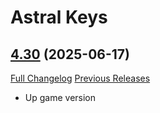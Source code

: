 # Astral Keys

## [4.30](https://github.com/astralguild/AstralKeys/tree/4.30) (2025-06-17)
[Full Changelog](https://github.com/astralguild/AstralKeys/compare/4.29...4.30) [Previous Releases](https://github.com/astralguild/AstralKeys/releases)

- Up game version  
